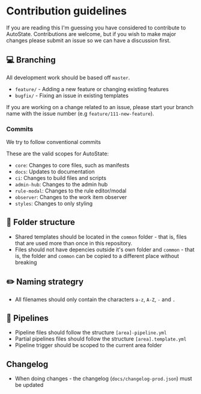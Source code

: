 # Contribution guidelines

If you are reading this I'm guessing you have considered to contribute to AutoState. Contributions are welcome, but if you wish to make major changes please submit an issue so we can have a discussion first.

## 💻 Branching

All development work should be based off `master`.

- `feature/` - Adding a new feature or changing existing features
- `bugfix/` - Fixing an issue in existing templates

If you are working on a change related to an issue, please start your branch name with the issue number (e.g `feature/111-new-feature`).

### Commits

We try to follow conventional commits

These are the valid scopes for AutoState:

- `core`: Changes to core files, such as manifests
- `docs`: Updates to documentation
- `ci`: Changes to build files and scripts
- `admin-hub`: Changes to the admin hub
- `rule-modal`: Changes to the rule editor/modal
- `observer`: Changes to the work item observer
- `styles`: Changes to only styling

## 📂 Folder structure

- Shared templates should be located in the `common` folder - that is, files that are used more than once in this repository.
- Files should not have depencies outside it's own folder and `common` - that is, the folder and `common` can be copied to a different place without breaking

## ✏️ Naming strategry

- All filenames should only contain the characters `a-z`, `A-Z`, `-` and `.`

## 🚀 Pipelines

- Pipeline files should follow the structure `[area]-pipeline.yml`
- Partial pipelines files should follow the structure `[area].template.yml`
- Pipeline trigger should be scoped to the current area folder

## Changelog

- When doing changes - the changelog (`docs/changelog-prod.json`) must be updated
